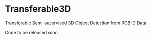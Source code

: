 # Transferable3D
Transferable Semi-supervised 3D Object Detection from RGB-D Data

Code to be released soon.
